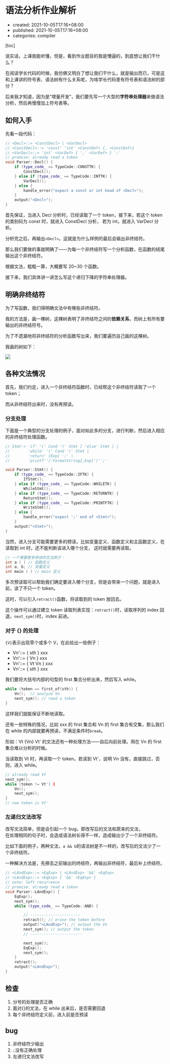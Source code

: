 # 语法分析作业解析

-   created: 2021-10-05T17:16+08:00
-   published: 2021-10-05T17:16+08:00
-   categories: compiler

[toc]

说实话，上课我能听懂，但是，看到作业题目的我是懵逼的，到底想让我们干什么？

在阅读学长代码的时候，我仿佛又明白了想让我们干什么，就是输出而已，可是这和上课讲的符号表、语法树有什么关系呢，为啥学长代码里有符号表和语法树的部分？

后来我才知道，因为是“增量开发”，我们要先写一个大型的**字符串处理器**来做语法分析，然后再慢慢加上符号表等。

## 如何入手

先看一段代码：

```cpp
// <Decl>::= <ConstDecl> | <VarDecl>
// <ConstDecl>::= 'const' 'int' <ConstDef> {, <ConstDef>}
// <VarDecl>::= 'int' <VarDef> { ',' <VarDef> } ';'
// promise: already read a token
void Parser::Decl() {
    if (type_code_ == TypeCode::CONSTTK) {
        ConstDecl();
    } else if (type_code_ == TypeCode::INTTK) {
        VarDecl();
    } else {
        handle_error("expect a const or int head of <Decl>");
    }
    output("<Decl>");
}
```

首先保证，当进入 Decl 分析时，已经读取了一个 token，接下来，若这个 token 的类别码为 const 时，就进入 ConstDecl 分析，
若为 int，就进入 VarDecl 分析。

分析完之后，再输出`<Decl>`。这就是为什么样例的最后会输出非终结符。

那么我们要做的事就明确了——为每一个非终结符写一个分析函数，在函数的结尾输出这个非终结符。

根据文法，粗粗一算，大概要写 20~30 个函数。

接下来，我们具体讲一讲怎么写这个递归下降的字符串处理器。

## 明确非终结符

为了写函数，我们得明确文法中有哪些非终结符。

我的方法是，画一棵树，这棵树表明了非终结符之间的**依赖关系**，而树上有所有要输出的非终结符号。

为了不遗漏地将非终结符的分析函数写出来，我们要遍历自己画的这棵树。

我画的树如下：

![](https://img2020.cnblogs.com/blog/1930568/202110/1930568-20211005172119034-1155210568.png)

## 各种文法情况

首先，我们约定，进入一个非终结符函数时，已经帮这个非终结符读取了一个 token；

而从非终结符出来时，没有再预读。

### 分支处理

下面是一个典型的分支处理的例子，面对如此多的分支，进行判断，然后进入相应的非终结符处理函数。

```cpp
// Stmt-> 'if' '(' Cond ')' Stmt [ 'else' Stmt ] |
//        'while' '(' Cond ')' Stmt |
//        'return' [Exp] ';' |
//        'printf''('FormatString{,Exp}')'';'

void Parser::Stmt() {
    if (type_code_ == TypeCode::IFTK) {
        IfStmt();
    } else if (type_code_ == TypeCode::WHILETK) {
        WhileStmt();
    } else if (type_code_ == TypeCode::RETURNTK) {
        ReturnStmt();
    } else if (type_code_ == TypeCode::PRINTFTK) {
        WriteStmt();
    } else {
        handle_error("expect ';' end of <Stmt>");
    }
    output("<Stmt>");
}
```

当然，进入分支可能需要更多的预读。比如变量定义、函数定义和主函数定义，在读取到 int 时，还不能判断该进入哪个分支，
这时就需要再读取。

```cpp
// 一个需要更多预读的文法例子：
int a ( ) // 函数定义
int a, b; // 变量定义
int main ( ) // main 定义
```

多次预读取可以帮助我们确定要进入哪个分支，但是会带来一个问题，就是进入前，读了不只一个 token。

这时，可以引入`retract()`函数，将读取到的 token 放回去。

这个操作可以通过建立 token 读取列表实现：`retract()`时，读取序列的 index 回退，`next_sym()`时，index 前进。

### 对于 {} 的处理

`{V}`表示出现零个或多个 V，在此给出一些例子：

-   Vn'::= { sth } xxx
-   Vn'::= { Vn } xxx
-   Vn'::= { Vt Vn } xxx
-   Vn'::= { sth } xxx

我们要将大括号内部的句型的 first 集合分析出来，然后写入 while。

```cpp
while (token == first_of(sth)) {
    Vn();  // analyze Vn
    next_sym(); // read a token
}
```

这样我们就能保证不断地读取。

还有一些特殊的情况，比如 xxx 的 first 集合和 Vn 的 first 集合有交集，那么我们在 while 的内部就要再预读，不满足条件时`break`。

形如：Vt {Vn} Vt' 的文法还有一种处理方法——自后向前处理。用在 Vn 的 first 集合难以分析的时候。

当读取到 Vt 时，再读取一个 token，若读到 Vt'，说明 Vn 没有，直接跳过，否则，进入 while。

```cpp
// already read Vt
next_sym();
while (token != Vt') {
    Vn();
    next_sym();
}
// now token is Vt'
```

### 左递归文法改写

改写文法简单，但是会引起一个 bug，即改写后的文法和原来的文法，  
在处理相同的句子时，会造成语法树长得不一样，造成输出少了一个非终结符。

比如下面的例子，两种文法，`a && b`的语法树是不一样的，改写后的文法少了一个非终结符。

一种解决方法是，先擦去之前输出的终结符，再输出非终结符，最后补上终结符。

```cpp
// <LAndExp>::= <EqExp> | <LAndExp> '&&' <EqExp>
// <LAndExp>::= <EqExp> { '&&' <EqExp> }
// note: left recurrence
// promise: already read a token
void Parser::LAndExp() {
    EqExp();
    next_sym();
    while (type_code_ == TypeCode::AND) {

        // ----------------------
        retract(); // erase the token before
        output("<LAndExp>"); // output the Vn
        next_sym(); // output the token
        // -----------------------

        next_sym();
        EqExp();
        next_sym();
    }
    retract();
    output("<LAndExp>");
}
```

## 检查

1. 分号的处理是否正确
2. 面对{}的文法，在 while 出来后，是否需要回退
3. 每个非终结符定义前，进入前是否预读

## bug

1. 非终结符少输出
2. `;`没有正确处理
3. 左递归文法改写
